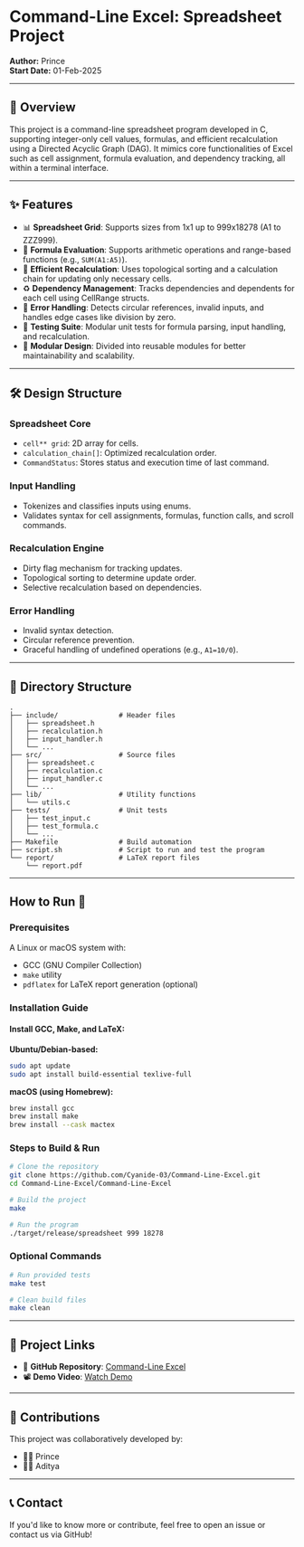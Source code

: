 # Command-Line Excel: Spreadsheet Project

**Author:** Prince\
**Start Date:** 01-Feb-2025

---

## 📌 Overview

This project is a command-line spreadsheet program developed in C, supporting integer-only cell values, formulas, and efficient recalculation using a Directed Acyclic Graph (DAG). It mimics core functionalities of Excel such as cell assignment, formula evaluation, and dependency tracking, all within a terminal interface.

---

## ✨ Features

- 📊 **Spreadsheet Grid**: Supports sizes from 1x1 up to 999x18278 (A1 to ZZZ999).
- 🔗 **Formula Evaluation**: Supports arithmetic operations and range-based functions (e.g., `SUM(A1:A5)`).
- 🔄 **Efficient Recalculation**: Uses topological sorting and a calculation chain for updating only necessary cells.
- ♻️ **Dependency Management**: Tracks dependencies and dependents for each cell using CellRange structs.
- 🚫 **Error Handling**: Detects circular references, invalid inputs, and handles edge cases like division by zero.
- 🧪 **Testing Suite**: Modular unit tests for formula parsing, input handling, and recalculation.
- 🧱 **Modular Design**: Divided into reusable modules for better maintainability and scalability.

---

## 🛠️ Design Structure

### Spreadsheet Core

- `cell** grid`: 2D array for cells.
- `calculation_chain[]`: Optimized recalculation order.
- `CommandStatus`: Stores status and execution time of last command.

### Input Handling

- Tokenizes and classifies inputs using enums.
- Validates syntax for cell assignments, formulas, function calls, and scroll commands.

### Recalculation Engine

- Dirty flag mechanism for tracking updates.
- Topological sorting to determine update order.
- Selective recalculation based on dependencies.

### Error Handling

- Invalid syntax detection.
- Circular reference prevention.
- Graceful handling of undefined operations (e.g., `A1=10/0`).

---

## 🧩 Directory Structure

```plaintext
.
├── include/               # Header files
│   ├── spreadsheet.h
│   ├── recalculation.h
│   ├── input_handler.h
│   └── ...
├── src/                   # Source files
│   ├── spreadsheet.c
│   ├── recalculation.c
│   ├── input_handler.c
│   └── ...
├── lib/                   # Utility functions
│   └── utils.c
├── tests/                 # Unit tests
│   ├── test_input.c
│   ├── test_formula.c
│   └── ...
├── Makefile               # Build automation
├── script.sh              # Script to run and test the program
└── report/                # LaTeX report files
    └── report.pdf
```

---

## How to Run 🚀

### Prerequisites

A Linux or macOS system with:
- GCC (GNU Compiler Collection)
- `make` utility
- `pdflatex` for LaTeX report generation (optional)

### Installation Guide

#### Install GCC, Make, and LaTeX:

**Ubuntu/Debian-based:**
```bash
sudo apt update
sudo apt install build-essential texlive-full
```

**macOS (using Homebrew):**
```bash
brew install gcc
brew install make
brew install --cask mactex
```

### Steps to Build & Run
```bash
# Clone the repository
git clone https://github.com/Cyanide-03/Command-Line-Excel.git
cd Command-Line-Excel/Command-Line-Excel

# Build the project
make

# Run the program
./target/release/spreadsheet 999 18278
```

### Optional Commands
```bash
# Run provided tests
make test

# Clean build files
make clean
```

---

## 🔗 Project Links

- 📁 **GitHub Repository**: [Command-Line Excel](https://github.com/Cyanide-03/Command-Line-Excel)
- 📽️ **Demo Video**: [Watch Demo](https://csciitd-my.sharepoint.com/:v:/g/personal/ph1221248_iitd_ac_in/EYGqIFa5qNRIl2LBnGHC8h8BVRATkNtxBRx4TYOI_3kHiQ?e=2s2BGr)

---

## 📣 Contributions

This project was collaboratively developed by:

- 👨‍💻 Prince
- 👨‍💻 Aditya

---

## 📞 Contact

If you'd like to know more or contribute, feel free to open an issue or contact us via GitHub!

